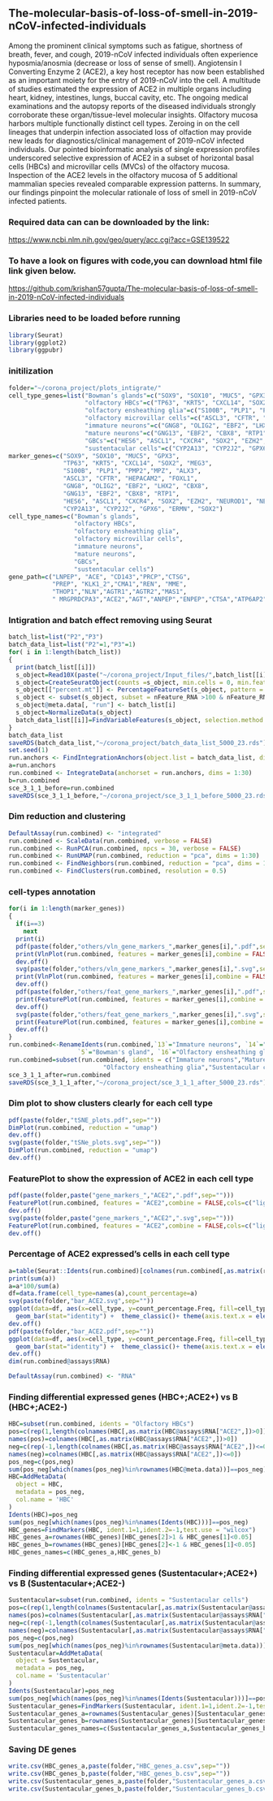 
## The-molecular-basis-of-loss-of-smell-in-2019-nCoV-infected-individuals

Among the prominent clinical symptoms such as fatigue, shortness of
breath, fever, and cough, 2019-nCoV infected individuals often
experience hyposmia/anosmia (decrease or loss of sense of smell).
Angiotensin I Converting Enzyme 2 (ACE2), a key host receptor has now
been established as an important moiety for the entry of 2019-nCoV into
the cell. A multitude of studies estimated the expression of ACE2 in
multiple organs including heart, kidney, intestines, lungs, buccal
cavity, etc. The ongoing medical examinations and the autopsy reports of
the diseased individuals strongly corroborate these organ/tissue-level
molecular insights. Olfactory mucosa harbors multiple functionally
distinct cell types. Zeroing in on the cell lineages that underpin
infection associated loss of olfaction may provide new leads for
diagnostics/clinical management of 2019-nCoV infected individuals. Our
pointed bioinformatic analysis of single expression profiles underscored
selective expression of ACE2 in a subset of horizontal basal cells
(HBCs) and microvillar cells (MVCs) of the olfactory mucosa. Inspection
of the ACE2 levels in the olfactory mucosa of 5 additional mammalian
species revealed comparable expression patterns. In summary, our
findings pinpoint the molecular rationale of loss of smell in 2019-nCoV
infected
patients.

### Required data can can be downloaded by the link:

<https://www.ncbi.nlm.nih.gov/geo/query/acc.cgi?acc=GSE139522>

### To have a look on figures with code,you can download html file link given below.

<https://github.com/krishan57gupta/The-molecular-basis-of-loss-of-smell-in-2019-nCoV-infected-individuals>

### Libraries need to be loaded before running

``` r
library(Seurat)
library(ggplot2)
library(ggpubr)
```

### initilization

``` r
folder="~/corona_project/plots_intigrate/"
cell_type_genes=list("Bowman’s glands"=c("SOX9", "SOX10", "MUC5", "GPX3"),
                     "olfactory HBCs"=c("TP63", "KRT5", "CXCL14", "SOX2", "MEG3"),
                     "olfactory ensheathing glia"=c("S100B", "PLP1", "PMP2","MPZ", "ALX3"),
                     "olfactory microvillar cells"=c("ASCL3", "CFTR", "HEPACAM2", "FOXL1"),
                     "immature neurons"=c("GNG8", "OLIG2", "EBF2", "LHX2", "CBX8"),
                     "mature neurons"=c("GNG13", "EBF2", "CBX8", "RTP1"),
                     "GBCs"=c("HES6", "ASCL1", "CXCR4", "SOX2", "EZH2", "NEUROD1", "NEUROG1"),
                     "sustentacular cells"=c("CYP2A13", "CYP2J2", "GPX6", "ERMN", "SOX2"))
marker_genes=c("SOX9", "SOX10", "MUC5", "GPX3",
               "TP63", "KRT5", "CXCL14", "SOX2", "MEG3",
               "S100B", "PLP1", "PMP2","MPZ", "ALX3",
               "ASCL3", "CFTR", "HEPACAM2", "FOXL1",
               "GNG8", "OLIG2", "EBF2", "LHX2", "CBX8",
               "GNG13", "EBF2", "CBX8", "RTP1",
               "HES6", "ASCL1", "CXCR4", "SOX2", "EZH2", "NEUROD1", "NEUROG1",
               "CYP2A13", "CYP2J2", "GPX6", "ERMN", "SOX2")
cell_type_names=c("Bowman’s glands",
                  "olfactory HBCs",
                  "olfactory ensheathing glia",
                  "olfactory microvillar cells",
                  "immature neurons",
                  "mature neurons",
                  "GBCs",
                  "sustentacular cells")
gene_path=c("LNPEP", "ACE", "CD143","PRCP","CTSG",
            "PREP", "KLK1_2","CMA1","REN", "MME",
            "THOP1","NLN","AGTR1","AGTR2","MAS1",
            " MRGPRDCPA3","ACE2","AGT","ANPEP","ENPEP","CTSA","ATP6AP2")
```

### Intigration and batch effect removing using Seurat

``` r
batch_list=list("P2","P3")
batch_data_list=list("P2"=1,"P3"=1)
for( i in 1:length(batch_list))
{
  print(batch_list[[i]])
  s_object=Read10X(paste("~/corona_project/Input_files/",batch_list[[i]],sep=""))
  s_object=CreateSeuratObject(counts =s_object, min.cells = 0, min.features = 400, project = "P23")
  s_object[["percent.mt"]] <- PercentageFeatureSet(s_object, pattern = "^MT-")
  s_object <- subset(s_object, subset = nFeature_RNA >100 & nFeature_RNA <8000 & percent.mt <10)
  s_object@meta.data[, "run"] <- batch_list[i]
  s_object=NormalizeData(s_object)
  batch_data_list[[i]]=FindVariableFeatures(s_object, selection.method = "vst", nfeatures =5000)
}
batch_data_list
saveRDS(batch_data_list,"~/corona_project/batch_data_list_5000_23.rds")
set.seed(1)
run.anchors <- FindIntegrationAnchors(object.list = batch_data_list, dims = 1:30,anchor.features = 5000)
a=run.anchors
run.combined <- IntegrateData(anchorset = run.anchors, dims = 1:30)
b=run.combined
sce_3_1_1_before=run.combined
saveRDS(sce_3_1_1_before,"~/corona_project/sce_3_1_1_before_5000_23.rds")
```

### Dim reduction and clustering

``` r
DefaultAssay(run.combined) <- "integrated"
run.combined <- ScaleData(run.combined, verbose = FALSE)
run.combined <- RunPCA(run.combined, npcs = 30, verbose = FALSE)
run.combined <- RunUMAP(run.combined, reduction = "pca", dims = 1:30)
run.combined <- FindNeighbors(run.combined, reduction = "pca", dims = 1:30)
run.combined <- FindClusters(run.combined, resolution = 0.5)
```

### cell-types annotation

``` r
for(i in 1:length(marker_genes))
{
  if(i==3)
    next
  print(i)
  pdf(paste(folder,"others/vln_gene_markers_",marker_genes[i],".pdf",sep=""))
  print(VlnPlot(run.combined, features = marker_genes[i],combine = FALSE))
  dev.off()
  svg(paste(folder,"others/vln_gene_markers_",marker_genes[i],".svg",sep=""))
  print(VlnPlot(run.combined, features = marker_genes[i],combine = FALSE))
  dev.off()
  pdf(paste(folder,"others/feat_gene_markers_",marker_genes[i],".pdf",sep=""))
  print(FeaturePlot(run.combined, features = marker_genes[i],combine = FALSE,cols=c("lightgrey", "red"),pt.size=2,order = TRUE))
  dev.off()
  svg(paste(folder,"others/feat_gene_markers_",marker_genes[i],".svg",sep=""))
  print(FeaturePlot(run.combined, features = marker_genes[i],combine = FALSE,cols=c("lightgrey", "red"),pt.size=2,order = TRUE))
  dev.off()
}
run.combined<-RenameIdents(run.combined,`13`="Immature neurons", `14`="Mature neurons", `3`="Olfactory HBCs",`19`="Olfactory microvillar cells",
                   `5`="Bowman's gland", `16`="Olfactory ensheathing glia", `9`="Sustentacular cells",`20`="GBCs" )
run.combined=subset(run.combined, idents = c("Immature neurons","Mature neurons","Olfactory HBCs","Olfactory microvillar cells","Bowman's gland",
                          "Olfactory ensheathing glia","Sustentacular cells","GBCs"))
sce_3_1_1_after=run.combined
saveRDS(sce_3_1_1_after,"~/corona_project/sce_3_1_1_after_5000_23.rds")
```

### Dim plot to show clusters clearly for each cell type

``` r
pdf(paste(folder,"tSNE_plots.pdf",sep=""))
DimPlot(run.combined, reduction = "umap")
dev.off()
svg(paste(folder,"tSNe_plots.svg",sep=""))
DimPlot(run.combined, reduction = "umap")
dev.off()
```

### FeaturePlot to show the expression of ACE2 in each cell type

``` r
pdf(paste(folder,paste("gene_markers_","ACE2",".pdf",sep="")))
FeaturePlot(run.combined, features = "ACE2",combine = FALSE,cols=c("lightgrey", "red"),pt.size=2,order =TRUE)
dev.off()
svg(paste(folder,paste("gene_markers_","ACE2",".svg",sep="")))
FeaturePlot(run.combined, features = "ACE2",combine = FALSE,cols=c("lightgrey", "red"),pt.size=2,order = TRUE)
dev.off()
```

### Percentage of ACE2 expressed’s cells in each cell type

``` r
a=table(Seurat::Idents(run.combined)[colnames(run.combined[,as.matrix(run.combined@assays$RNA["ACE2",])>0])])
print(sum(a))
a=a*100/sum(a)
df=data.frame(cell_type=names(a),count_percentage=a)
svg(paste(folder,"bar_ACE2.svg",sep=""))
ggplot(data=df, aes(x=cell_type, y=count_percentage.Freq, fill=cell_type)) + 
  geom_bar(stat="identity") +  theme_classic()+ theme(axis.text.x = element_text(angle = 90, hjust = 1),legend.position="none")
dev.off()
pdf(paste(folder,"bar_ACE2.pdf",sep=""))
ggplot(data=df, aes(x=cell_type, y=count_percentage.Freq, fill=cell_type)) + 
  geom_bar(stat="identity") +  theme_classic()+ theme(axis.text.x = element_text(angle = 90, hjust = 1),legend.position="none")
dev.off()
dim(run.combined@assays$RNA)

DefaultAssay(run.combined) <- "RNA"
```

### Finding differential expressed genes (HBC+;ACE2+) vs B (HBC+;ACE2-)

``` r
HBC=subset(run.combined, idents = "Olfactory HBCs")
pos=c(rep(1,length(colnames(HBC[,as.matrix(HBC@assays$RNA["ACE2",])>0]))))
names(pos)=colnames(HBC[,as.matrix(HBC@assays$RNA["ACE2",])>0])
neg=c(rep(-1,length(colnames(HBC[,as.matrix(HBC@assays$RNA["ACE2",])<=0]))))
names(neg)=colnames(HBC[,as.matrix(HBC@assays$RNA["ACE2",])<=0])
pos_neg=c(pos,neg)
sum(pos_neg[which(names(pos_neg)%in%rownames(HBC@meta.data))]==pos_neg)
HBC=AddMetaData(
  object = HBC,
  metadata = pos_neg,
  col.name = 'HBC'
)
Idents(HBC)=pos_neg
sum(pos_neg[which(names(pos_neg)%in%names(Idents(HBC)))]==pos_neg)
HBC_genes=FindMarkers(HBC, ident.1=1,ident.2=-1,test.use = "wilcox")
HBC_genes_a=rownames(HBC_genes)[HBC_genes[2]>1 & HBC_genes[1]<0.05]
HBC_genes_b=rownames(HBC_genes)[HBC_genes[2]<-1 & HBC_genes[1]<0.05]
HBC_genes_names=c(HBC_genes_a,HBC_genes_b)
```

### Finding differential expressed genes (Sustentacular+;ACE2+) vs B (Sustentacular+;ACE2-)

``` r
Sustentacular=subset(run.combined, idents = "Sustentacular cells")
pos=c(rep(1,length(colnames(Sustentacular[,as.matrix(Sustentacular@assays$RNA["ACE2",])>0]))))
names(pos)=colnames(Sustentacular[,as.matrix(Sustentacular@assays$RNA["ACE2",])>0])
neg=c(rep(-1,length(colnames(Sustentacular[,as.matrix(Sustentacular@assays$RNA["ACE2",])<=0]))))
names(neg)=colnames(Sustentacular[,as.matrix(Sustentacular@assays$RNA["ACE2",])<=0])
pos_neg=c(pos,neg)
sum(pos_neg[which(names(pos_neg)%in%rownames(Sustentacular@meta.data))]==pos_neg)
Sustentacular=AddMetaData(
  object = Sustentacular,
  metadata = pos_neg,
  col.name = 'Sustentacular'
)
Idents(Sustentacular)=pos_neg
sum(pos_neg[which(names(pos_neg)%in%names(Idents(Sustentacular)))]==pos_neg)
Sustentacular_genes=FindMarkers(Sustentacular, ident.1=1,ident.2=-1,test.use = "wilcox")
Sustentacular_genes_a=rownames(Sustentacular_genes)[Sustentacular_genes[2]>1 & Sustentacular_genes[1]<0.05]
Sustentacular_genes_b=rownames(Sustentacular_genes)[Sustentacular_genes[2]<-1 & Sustentacular_genes[1]<0.05]
Sustentacular_genes_names=c(Sustentacular_genes_a,Sustentacular_genes_b)
```

### Saving DE genes

``` r
write.csv(HBC_genes_a,paste(folder,"HBC_genes_a.csv",sep=""))
write.csv(HBC_genes_b,paste(folder,"HBC_genes_b.csv",sep=""))
write.csv(Sustentacular_genes_a,paste(folder,"Sustentacular_genes_a.csv",sep=""))
write.csv(Sustentacular_genes_b,paste(folder,"Sustentacular_genes_b.csv",sep=""))
```
